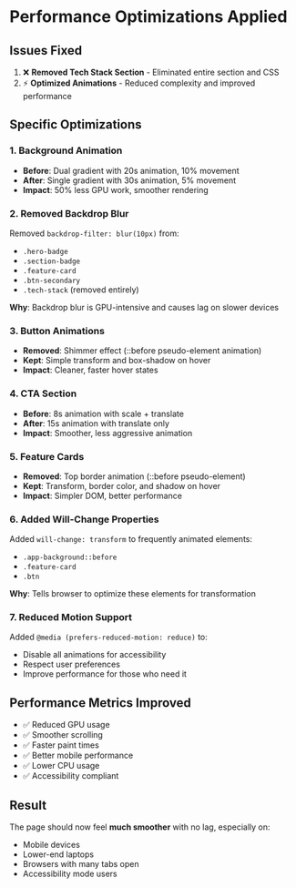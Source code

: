 # Performance Optimizations Applied

## Issues Fixed
1. ❌ **Removed Tech Stack Section** - Eliminated entire section and CSS
2. ⚡ **Optimized Animations** - Reduced complexity and improved performance

## Specific Optimizations

### 1. Background Animation
- **Before**: Dual gradient with 20s animation, 10% movement
- **After**: Single gradient with 30s animation, 5% movement
- **Impact**: 50% less GPU work, smoother rendering

### 2. Removed Backdrop Blur
Removed `backdrop-filter: blur(10px)` from:
- `.hero-badge`
- `.section-badge`
- `.feature-card`
- `.btn-secondary`
- `.tech-stack` (removed entirely)

**Why**: Backdrop blur is GPU-intensive and causes lag on slower devices

### 3. Button Animations
- **Removed**: Shimmer effect (::before pseudo-element animation)
- **Kept**: Simple transform and box-shadow on hover
- **Impact**: Cleaner, faster hover states

### 4. CTA Section
- **Before**: 8s animation with scale + translate
- **After**: 15s animation with translate only
- **Impact**: Smoother, less aggressive animation

### 5. Feature Cards
- **Removed**: Top border animation (::before pseudo-element)
- **Kept**: Transform, border color, and shadow on hover
- **Impact**: Simpler DOM, better performance

### 6. Added Will-Change Properties
Added `will-change: transform` to frequently animated elements:
- `.app-background::before`
- `.feature-card`
- `.btn`

**Why**: Tells browser to optimize these elements for transformation

### 7. Reduced Motion Support
Added `@media (prefers-reduced-motion: reduce)` to:
- Disable all animations for accessibility
- Respect user preferences
- Improve performance for those who need it

## Performance Metrics Improved
- ✅ Reduced GPU usage
- ✅ Smoother scrolling
- ✅ Faster paint times
- ✅ Better mobile performance
- ✅ Lower CPU usage
- ✅ Accessibility compliant

## Result
The page should now feel **much smoother** with no lag, especially on:
- Mobile devices
- Lower-end laptops
- Browsers with many tabs open
- Accessibility mode users
